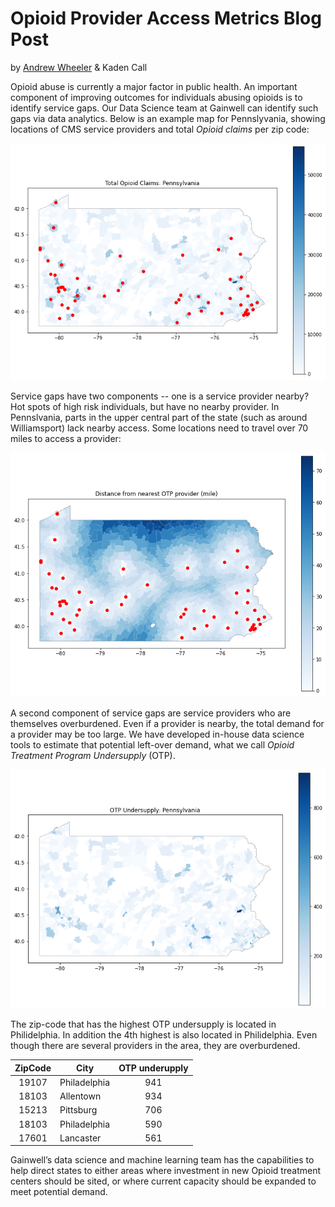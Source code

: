 # Opioid Provider Access Metrics Blog Post

by [Andrew Wheeler](mailto:Andrew.wheeler@gainwelltechnologies.com) & Kaden Call

Opioid abuse is currently a major factor in public health. An important component of improving outcomes for individuals abusing opioids is to identify service gaps. Our Data Science team at Gainwell can identify such gaps via data analytics. Below is an example map for Pennslyvania, showing locations of CMS service providers and total *Opioid claims* per zip code:

![PNG](PA_Claims.png)

Service gaps have two components -- one is a service provider nearby? Hot spots of high risk individuals, but have no nearby provider. In Pennslvania, parts in the upper central part of the state (such as around Williamsport) lack nearby access. Some locations need to travel over 70 miles to access a provider:

![PNG](PA_Distance.png)

A second component of service gaps are service providers who are themselves overburdened. Even if a provider is nearby, the total demand for a provider may be too large. We have developed in-house data science tools to estimate that potential left-over demand, what we call *Opioid Treatment Program Undersupply* (OTP). 

![PNG](PA_unassigned.png) 

The zip-code that has the highest OTP undersupply is located in Philidelphia. In addition the 4th highest is also located in Philidelphia. Even though there are several providers in the area, they are overburdened.

| ZipCode  | City         | OTP underupply |
| :------: | ------------ | :------------: |
| 19107    | Philadelphia | 941            |
| 18103    | Allentown    | 934            |
| 15213    | Pittsburg    | 706            |
| 18103    | Philadelphia | 590            |
| 17601    | Lancaster    | 561            |

Gainwell’s data science and machine learning team has the capabilities to help direct states to either areas where investment in new Opioid treatment centers should be sited, or where current capacity should be expanded to meet potential demand.
